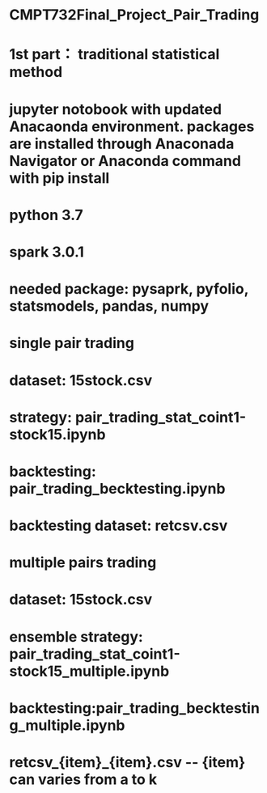# CMPT732Final_Project_Pair_Trading

# 1st part： traditional statistical method
# jupyter notobook with updated Anacaonda environment. packages are installed through Anaconada Navigator or Anaconda command with pip install
# python 3.7
# spark 3.0.1
# needed package: pysaprk, pyfolio, statsmodels, pandas, numpy

# single pair trading
# dataset: 15stock.csv
# strategy:  pair_trading_stat_coint1-stock15.ipynb
# backtesting: pair_trading_becktesting.ipynb
# backtesting dataset: retcsv.csv

# multiple pairs trading
# dataset: 15stock.csv
# ensemble strategy: pair_trading_stat_coint1-stock15_multiple.ipynb
# backtesting:pair_trading_becktesting_multiple.ipynb
# retcsv_{item}_{item}.csv -- {item} can varies from a to k
